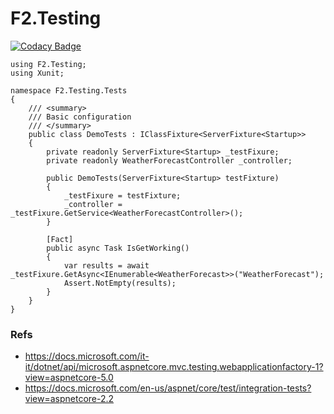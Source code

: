 # F2.Testing

[![Codacy Badge](https://app.codacy.com/project/badge/Grade/e6e207b4981a49a0b624a882f78954c0)](https://www.codacy.com/gh/TheTrigger/Oibi.TestHelper/dashboard?utm_source=github.com&amp;utm_medium=referral&amp;utm_content=TheTrigger/Oibi.TestHelper&amp;utm_campaign=Badge_Grade)

```CSharp
using F2.Testing;
using Xunit;

namespace F2.Testing.Tests
{
    /// <summary>
    /// Basic configuration
    /// </summary>
    public class DemoTests : IClassFixture<ServerFixture<Startup>>
    {
        private readonly ServerFixture<Startup> _testFixure;
        private readonly WeatherForecastController _controller;

        public DemoTests(ServerFixture<Startup> testFixture)
        {
            _testFixure = testFixture;
            _controller = _testFixure.GetService<WeatherForecastController>();
        }

        [Fact]
        public async Task IsGetWorking()
        {
            var results = await _testFixure.GetAsync<IEnumerable<WeatherForecast>>("WeatherForecast");
            Assert.NotEmpty(results);
        }
    }
}

```

### Refs

- <https://docs.microsoft.com/it-it/dotnet/api/microsoft.aspnetcore.mvc.testing.webapplicationfactory-1?view=aspnetcore-5.0>
- <https://docs.microsoft.com/en-us/aspnet/core/test/integration-tests?view=aspnetcore-2.2>

